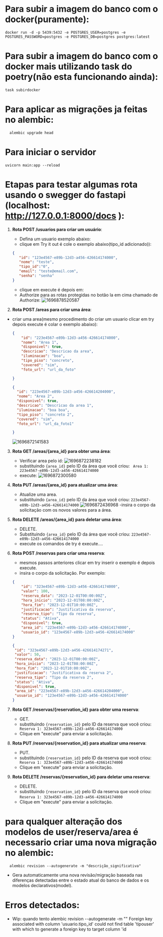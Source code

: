 # Para subir a imagem do banco com o docker(puramente):

```
docker run -d -p 5439:5432 -e POSTGRES_USER=postgres -e POSTGRES_PASSWORD=postgres -e POSTGRES_DB=postgres postgres:latest
```

# Para subir a imagem do banco com o docker mais utilizando task do poetry(não esta funcionando ainda):

```
task subirdocker
```

# Para aplicar as migrações ja feitas no alembic:

```
  alembic upgrade head
```

# Para iniciar o servidor

```
uvicorn main:app --reload  
```

# Etapas para testar algumas rota usando o swegger do fastapi (localhost: http://127.0.0.1:8000/docs ):

1. **Rota POST /usuarios para criar um usuário**:

   - Defina um usuario exemplo abaixo:
   - clique em Try it out é cole o exemplo abaixo(tipo_id adicionado)):

   ```json
   {
      "id": "123e4567-e89b-12d3-a456-426614174000",
      "nome": "teste",
      "tipo_id":"0", 
      "email": "teste@email.com",
      "senha": "senha"
   }
   ```

   - clique em execute é depois em:
   - Authorize para as rotas protegidas no botão la em cima chamado de Authorize:
     ![1696878520587](image/README/1696878520587.png)
2. **Rota POST /areas para criar uma área**:

- criar uma area(mesmo procedimento do criar um usuario clicar em try depois execute é colar o exemplo abaixo):

  ```json
  {
      "id": "223e4567-e89b-12d3-a456-426614174000",
      "nome": "Area 1",
      "disponivel": true,
      "descricao": "Descricao da area",
      "iluminacao": "boa",
      "tipo_piso": "concreto",
      "covered": "sim",
      "foto_url": "url_da_foto"

  }
  ```

  ```json
  {
    "id": "223e4567-e89b-12d3-a456-426614204000",
    "nome": "Area 2",
    "disponivel": true,
    "descricao": "Descricao da area 1",
    "iluminacao": "boa boa",
    "tipo_piso": "concreto 2",
    "covered": "sim",
    "foto_url": "url_da_foto1"

  }
  ```

  ![1696872141583](image/README/1696872141583.png)

3. **Rota GET /areas/{area_id} para obter uma área**:

   - Verificar area pelo id: ![1696872238182](image/README/1696872238182.png)
   - substituindo `{area_id}` pelo ID da área que você criou: ` Area 1: 223e4567-e89b-12d3-a456-426614174000`
   - execute: ![1696872300580](image/README/1696872300580.png)
4. **Rota PUT /areas/{area_id} para atualizar uma área**:

   - Atualize uma area.
   - substituindo `{area_id}` pelo ID da área que você criou: `223e4567-e89b-12d3-a456-426614174000` ![1696872436968](image/README/1696872436968.png)
     -insira o corpo da solicitação com os novos valores para a área.
5. **Rota DELETE /areas/{area_id} para deletar uma área**:

   - DELETE.
   - Substituindo `{area_id}` pelo ID da área que você criou: `223e4567-e89b-12d3-a456-426614174000`
   - execute os comandos de try é execute....
6. **Rota POST /reservas para criar uma reserva**:

   - mesmos passos anteriores clicar em try inserir o exemplo é depois execute.
   - insira o corpo da solicitação. Por exemplo:

   ```json
   {
       "id": "323e4567-e89b-12d3-a456-426614174000",
       "valor": 100,
       "reserva_data": "2023-12-01T00:00:00Z",
       "hora_inicio": "2023-12-01T08:00:00Z",
       "hora_fim": "2023-12-01T10:00:00Z",
       "justificacao": "Justificativa da reserva",
       "reserva_tipo": "Tipo da reserva",
       "status": "Ativa",
       "disponivel": true,
       "area_id": "223e4567-e89b-12d3-a456-426614174000",
       "usuario_id": "123e4567-e89b-12d3-a456-426614174000"
   }
   ```

   ```json
   {
    "id": "323e4567-e89b-12d3-a456-426614174271",
    "valor": 50,
    "reserva_data": "2023-12-01T00:00:00Z",
    "hora_inicio": "2023-12-01T08:00:00Z",
    "hora_fim": "2023-12-01T10:00:00Z",
    "justificacao": "Justificativa da reserva 2",
    "reserva_tipo": "Tipo da reserva 2",
    "status": "Ativa",
    "disponivel": true,
    "area_id": "223e4567-e89b-12d3-a456-426614204000",
    "usuario_id": "123e4567-e89b-12d3-a456-426614174000"
   }
   ```
7. **Rota GET /reservas/{reservation_id} para obter uma reserva**:

   - GET.
   - substituindo `{reservation_id}` pelo ID da reserva que você criou: ` Reserva 1: 323e4567-e89b-12d3-a456-426614174000`
   - Clique em "execute" para enviar a solicitação.
8. **Rota PUT /reservas/{reservation_id} para atualizar uma reserva**:

   - PUT.
   - substituindo `{reservation_id}` pelo ID da reserva que você criou: ` Reserva 1: 323e4567-e89b-12d3-a456-426614174000`
   - Clique em "execute" para enviar a solicitação.
9. **Rota DELETE /reservas/{reservation_id} para deletar uma reserva**:

   - DELETE.
   - substituindo `{reservation_id}` pelo ID da reserva que você criou: `Reserva 1: 323e4567-e89b-12d3-a456-426614174000`
   - Clique em "execute" para enviar a solicitação.

# para qualquer alteração dos modelos de user/reserva/area é necessario criar uma nova migração no alembic:

```
  alembic revision --autogenerate -m "descrição_significativa"
```

- Gera automaticamente uma nova revisão/migração baseada nas diferenças detectadas entre o estado atual do banco de dados e os modelos declarativos(model).

# Erros detectados:

- Wip: quando tento alembic revision --autogenerate -m ""
  Foreign key associated with column 'usuario.tipo_id' could not find table 'tipouser' with which to generate a foreign key to target column 'id
